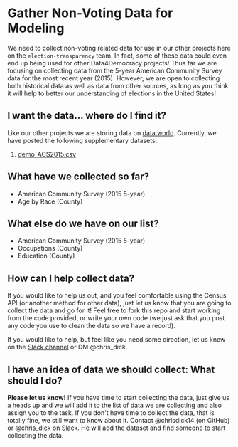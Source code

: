 # Gather Non-Voting Data for Modeling

We need to collect non-voting related data for use in our other projects here on the `election-transparency` team. In fact, some of these data could even end up being used for other Data4Democracy projects! Thus far we are focusing on collecting data from the 5-year American Community Survey data for the most recent year (2015). However, we are open to collecting both historical data as well as data from other sources, as long as you think it will help to better our understanding of elections in the United States!

## I want the data... where do I find it?

Like our other projects we are storing data on [data.world](https://data.world/data4democracy/election-transparency). Currently, we have posted the following supplementary datasets:

1. [demo_ACS2015.csv](https://data.world/data4democracy/election-transparency/file/demo_ACS2015.csv)

## What have we collected so far?

- American Community Survey (2015 5-year)
 - Age by Race (County)

## What else do we have on our list?

- American Community Survey (2015 5-year)
 - Occupations (County)
 - Education (County)

## How can I help collect data?

If you would like to help us out, and you feel comfortable using the Census API (or another method for other data), just let us know that you are going to collect the data and go for it! Feel free to fork this repo and start working from the code provided, or write your own code (we just ask that you post any code you use to clean the data so we have a record). 

If you would like to help, but feel like you need some direction, let us know on the [Slack channel](https://datafordemocracy.slack.com/messages/election-transparency) or DM @chris_dick.

## I have an idea of data we should collect: What should I do?

**Please let us know!** If you have time to start collecting the data, just give us a heads up and we will add it to the list of data we are collecting and also assign you to the task. If you don't have time to collect the data, that is totally fine, we still want to know about it. Contact @chrisdick14 (on GitHub) or @chris_dick on Slack. He will add the dataset and find someone to start collecting the data.
